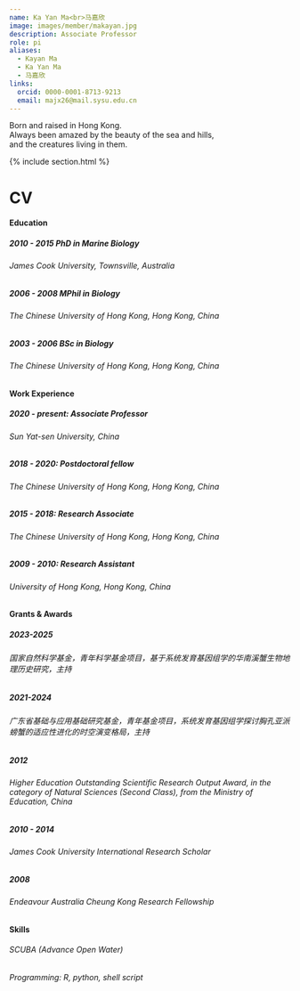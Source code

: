 ```yaml
---
name: Ka Yan Ma<br>马嘉欣
image: images/member/makayan.jpg
description: Associate Professor
role: pi
aliases:
  - Kayan Ma
  - Ka Yan Ma
  - 马嘉欣
links:
  orcid: 0000-0001-8713-9213
  email: majx26@mail.sysu.edu.cn
---
```


<centre>
Born and raised in Hong Kong. <br>
Always been amazed by the beauty of the sea and hills, <br>
and the creatures living in them. <br>
</centre>

{% include section.html %}

# CV 

<centre>
<h4>Education</h4>
<h5>2010 - 2015 PhD in Marine Biology</h5>
<h6>James Cook University, Townsville, Australia</h6>

<h5>2006 - 2008 MPhil in Biology</h5>
<h6>The Chinese University of Hong Kong, Hong Kong, China</h6>

<h5>2003 - 2006 BSc in Biology</h5>
<h6>The Chinese University of Hong Kong, Hong Kong, China</h6>


<h4>Work Experience</h4>
<h5>2020 - present: Associate Professor</h5>
<h6>Sun Yat-sen University, China</h6>

<h5>2018 - 2020: Postdoctoral fellow</h5>
<h6>The Chinese University of Hong Kong, Hong Kong, China</h6>

<h5>2015 - 2018: Research Associate </h5>
<h6>The Chinese University of Hong Kong, Hong Kong, China</h6>

<h5>2009 - 2010: Research Assistant</h5>
<h6>University of Hong Kong, Hong Kong, China</h6>


<h4>Grants & Awards</h4>
<h5>2023-2025</h5>
<h6>国家自然科学基金，青年科学基金项目，基于系统发育基因组学的华南溪蟹生物地理历史研究，主持</h6>

<h5>2021-2024</h5>  
<h6>广东省基础与应用基础研究基金，青年基金项目，系统发育基因组学探讨胸孔亚派螃蟹的适应性进化的时空演变格局，主持</h6>
  
<h5>2012</h5>
<h6>Higher Education Outstanding Scientific Research Output Award, in the category of Natural Sciences (Second Class), from the Ministry of Education, China</h6>

<h5>2010 - 2014</h5>
<h6>James Cook University International Research Scholar</h6>
 
<h5>2008</h5>
<h6>Endeavour Australia Cheung Kong Research Fellowship</h6>


<h4>Skills</h4>
<h6>SCUBA (Advance Open Water)</h6>
<h6>Programming: R, python, shell script</h6>

</centre>


